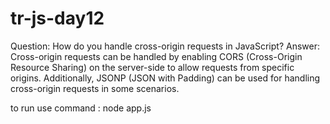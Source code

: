 # tr-js-day12
Question: How do you handle cross-origin requests in JavaScript?
Answer: Cross-origin requests can be handled by enabling CORS (Cross-Origin Resource Sharing) on the server-side to allow requests from specific origins. Additionally, JSONP (JSON with Padding) can be used for handling cross-origin requests in some scenarios.

to run use command : node app.js
